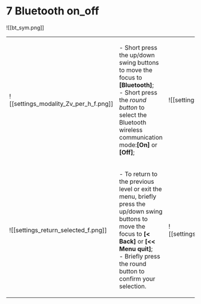 # 7 Bluetooth on\_off

!\[\[bt\_sym.png]]

|                                              |                                                                                                                                                                                                                                                                     |                                             |
| -------------------------------------------- | ------------------------------------------------------------------------------------------------------------------------------------------------------------------------------------------------------------------------------------------------------------------- | ------------------------------------------- |
| !\[\[settings\_modality\_Zv\_per\_h\_f.png]] | <p>- Short press the up/down swing buttons to move the focus to <strong>[Bluetooth]</strong>;<br>- Short press the <em>round button</em> to select the Bluetooth wireless communication mode:<strong>[On]</strong> or <strong>[Off]</strong>;</p>                   | !\[\[settings\_bt\_selected\_off\_f.png]]   |
| !\[\[settings\_return\_selected\_f.png]]     | <p>- To return to the previous level or exit the menu, briefly press the up/down swing buttons to move the focus to <strong>[&#x3C; Back]</strong> or <strong>[&#x3C;&#x3C; Menu quit]</strong>;<br>- Briefly press the round button to confirm your selection.</p> | !\[\[settings\_outofmenu\_selected\_f.png]] |
